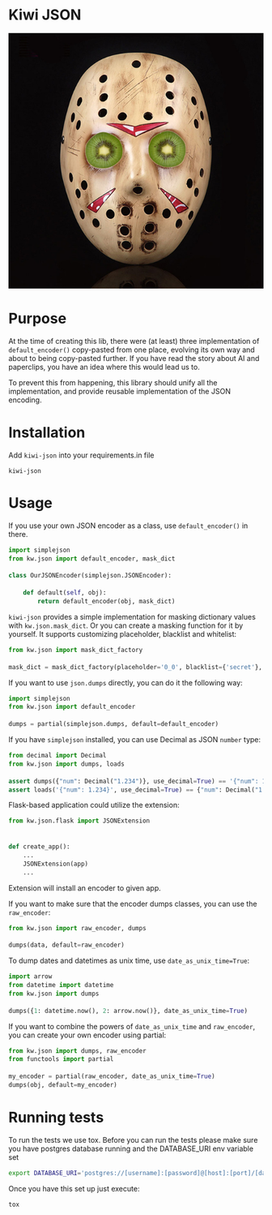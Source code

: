 # Kiwi JSON

![Kiwi JSON Logo](logo.jpg "Kiwi JSON")

# Purpose

At the time of creating this lib, there were (at least) three implementation of `default_encoder()`
 copy-pasted from one place, evolving its own way and about to being copy-pasted further.
 If you have read the story about AI and paperclips, you have an idea where this would lead us to.

To prevent this from happening, this library should unify all the implementation, and provide reusable
 implementation of the JSON encoding.

# Installation

Add `kiwi-json` into your requirements.in file

```
kiwi-json
```

# Usage

If you use your own JSON encoder as a class, use `default_encoder()` in there.

```python
import simplejson
from kw.json import default_encoder, mask_dict

class OurJSONEncoder(simplejson.JSONEncoder):

    def default(self, obj):
        return default_encoder(obj, mask_dict)
```

`kiwi-json` provides a simple implementation for masking dictionary values with `kw.json.mask_dict`. 
Or you can create a masking function for it by yourself. It supports customizing placeholder, blacklist and whitelist:

```python
from kw.json import mask_dict_factory

mask_dict = mask_dict_factory(placeholder='0_0', blacklist={'secret'}, whitelist={'not-so-secret'})
```

If you want to use `json.dumps` directly, you can do it the following way:

```python
import simplejson
from kw.json import default_encoder

dumps = partial(simplejson.dumps, default=default_encoder)
```

If you have `simplejson` installed, you can use Decimal as JSON `number` type:
```python
from decimal import Decimal
from kw.json import dumps, loads

assert dumps({"num": Decimal("1.234")}, use_decimal=True) == '{"num": 1.234}'
assert loads('{"num": 1.234}', use_decimal=True) == {"num": Decimal("1.234")}
```

Flask-based application could utilize the extension:

```python
from kw.json.flask import JSONExtension


def create_app():
    ...
    JSONExtension(app)
    ...
```

Extension will install an encoder to given app.

If you want to make sure that the encoder dumps classes, you can use the `raw_encoder`:

```python
from kw.json import raw_encoder, dumps

dumps(data, default=raw_encoder)
```

To dump dates and datetimes as unix time, use `date_as_unix_time=True`:

```python
import arrow
from datetime import datetime
from kw.json import dumps

dumps({1: datetime.now(), 2: arrow.now()}, date_as_unix_time=True)
```

If you want to combine the powers of `date_as_unix_time` and `raw_encoder`,
you can create your own encoder using partial:

```python
from kw.json import dumps, raw_encoder
from functools import partial

my_encoder = partial(raw_encoder, date_as_unix_time=True)
dumps(obj, default=my_encoder)
```

# Running tests

To run the tests we use tox. Before you can run the tests please make sure you have postgres database running and the DATABASE_URI env variable set

```bash
export DATABASE_URI='postgres://[username]:[password]@[host]:[port]/[database]'
```

Once you have this set up just execute:

```
tox
```
